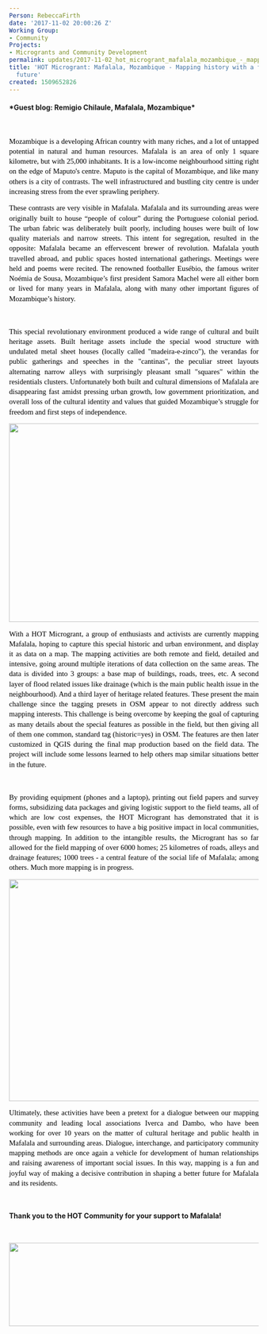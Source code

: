 ```yaml
---
Person: RebeccaFirth
date: '2017-11-02 20:00:26 Z'
Working Group:
- Community
Projects:
- Microgrants and Community Development
permalink: updates/2017-11-02_hot_microgrant_mafalala_mozambique_-_mapping_history_with_a_focus_on_the_future
title: 'HOT Microgrant: Mafalala, Mozambique - Mapping history with a focus on the
  future'
created: 1509652826
---
```

<h4>*Guest blog: Remigio Chilaule, Mafalala, Mozambique*</h4><p>&nbsp;</p><p style="line-height: 1.3800000000000001; margin-top: 0pt; margin-bottom: 10pt; text-align: justify;" dir="ltr"><span style="font-size: 11pt; font-family: Calibri; color: #000000; background-color: transparent; font-weight: 400; font-style: normal; font-variant: normal; text-decoration: none; vertical-align: baseline; white-space: pre-wrap;">Mozambique is a developing African country with many riches, and a lot of untapped potential in natural and human resources. Mafalala is an area of only 1 square kilometre, but with 25,000 inhabitants. It is a low-income neighbourhood sitting right on the edge of Maputo's centre. Maputo is the capital of Mozambique, and like many others is a city of contrasts. The well infrastructured and bustling city centre is under increasing stress from the ever sprawling periphery.</span></p><p style="line-height: 1.3800000000000001; margin-top: 0pt; margin-bottom: 10pt; text-align: justify;" dir="ltr"><span style="font-size: 11pt; font-family: Calibri; color: #000000; background-color: transparent; font-weight: 400; font-style: normal; font-variant: normal; text-decoration: none; vertical-align: baseline; white-space: pre-wrap;">These contrasts are very visible in Mafalala. Mafalala and its surrounding areas were originally built to house “people of colour” during the Portuguese colonial period. The urban fabric was deliberately built poorly, including houses were built of low quality materials and narrow streets. This intent for segregation, resulted in the opposite: Mafalala became an effervescent brewer of revolution. Mafalala youth travelled abroad, and public spaces hosted international gatherings. Meetings were held and poems were recited. The renowned footballer Eusébio, the famous writer Noémia de Sousa, Mozambique’s first president Samora Machel were all either born or lived for many years in Mafalala, along with many other important figures of Mozambique’s history.</span></p><p style="line-height: 1.3800000000000001; margin-top: 0pt; margin-bottom: 10pt; text-align: justify;" dir="ltr">&nbsp;</p><p style="line-height: 1.3800000000000001; margin-top: 0pt; margin-bottom: 10pt; text-align: justify;" dir="ltr"><span style="font-size: 11pt; font-family: Calibri; color: #000000; background-color: transparent; font-weight: 400; font-style: normal; font-variant: normal; text-decoration: none; vertical-align: baseline; white-space: pre-wrap;">This special revolutionary environment produced a wide range of cultural and built heritage assets. Built heritage assets include the special wood structure with undulated metal sheet houses (locally called "madeira-e-zinco"), the verandas for public gatherings and speeches in the "cantinas", the peculiar street layouts alternating narrow alleys with surprisingly pleasant small "squares" within the residentials clusters. Unfortunately both built and cultural dimensions of Mafalala are disappearing fast amidst pressing urban growth, low government prioritization, and overall loss of the cultural identity and values that guided Mozambique’s struggle for freedom and first steps of independence.</span></p><p style="line-height: 1.3800000000000001; margin-top: 0pt; margin-bottom: 10pt; text-align: justify;" dir="ltr"><span style="font-size: 11pt; font-family: Calibri; color: #000000; background-color: transparent; font-weight: 400; font-style: normal; font-variant: normal; text-decoration: none; vertical-align: baseline; white-space: pre-wrap;"><img src="/sites/default/files/Screen%20Shot%202017-11-02%20at%2020.57.26.png" alt="" width="564" height="400"></span></p><p style="line-height: 1.3800000000000001; margin-top: 0pt; margin-bottom: 10pt; text-align: justify;" dir="ltr"><span style="font-size: 11pt; font-family: Calibri; color: #000000; background-color: transparent; font-weight: 400; font-style: normal; font-variant: normal; text-decoration: none; vertical-align: baseline; white-space: pre-wrap;">With a HOT Microgrant, a group of enthusiasts and activists are currently mapping Mafalala, hoping to capture this special historic and urban environment, and display it as data on a map. The mapping activities are both remote and field, detailed and intensive, going around multiple iterations of data collection on the same areas. The data is divided into 3 groups: a base map of buildings, roads, trees, etc. A second layer of flood related issues like drainage (which is the main public health issue in the neighbourhood). And a third layer of heritage related features. These present the main challenge since the tagging presets in OSM appear to not directly address such mapping interests. This challenge is being overcome by keeping the goal of capturing as many details about the special features as possible in the field, but then giving all of them one common, standard tag (historic=yes) in OSM. The features are then later customized in QGIS during the final map production based on the field data. The project will include some lessons learned to help others map similar situations better in the future.</span></p><p style="line-height: 1.3800000000000001; margin-top: 0pt; margin-bottom: 10pt; text-align: justify;" dir="ltr">&nbsp;</p><p style="line-height: 1.3800000000000001; margin-top: 0pt; margin-bottom: 10pt; text-align: justify;" dir="ltr"><span style="font-size: 11pt; font-family: Calibri; color: #000000; background-color: transparent; font-weight: 400; font-style: normal; font-variant: normal; text-decoration: none; vertical-align: baseline; white-space: pre-wrap;">By providing equipment (phones and a laptop), printing out field papers and survey forms, subsidizing data packages and giving logistic support to the field teams, all of which are low cost expenses, the HOT Microgrant has demonstrated that it is possible, even with few resources to have a big positive impact in local communities, through mapping. In addition to the intangible results, the Microgrant has so far allowed for the field mapping of over 6000 homes; 25 kilometres of roads, alleys and drainage features; 1000 trees - a central feature of the social life of Mafalala; among others. Much more mapping is in progress.</span></p><p style="line-height: 1.3800000000000001; margin-top: 0pt; margin-bottom: 10pt; text-align: justify;" dir="ltr"><span style="font-size: 11pt; font-family: Calibri; color: #000000; background-color: transparent; font-weight: 400; font-style: normal; font-variant: normal; text-decoration: none; vertical-align: baseline; white-space: pre-wrap;"><img src="/sites/default/files/Screen%20Shot%202017-11-02%20at%2020.58.45.png" alt="" width="599" height="447"></span></p><p style="line-height: 1.3800000000000001; margin-top: 0pt; margin-bottom: 10pt; text-align: justify;" dir="ltr"><span style="font-size: 11pt; font-family: Calibri; color: #000000; background-color: transparent; font-weight: 400; font-style: normal; font-variant: normal; text-decoration: none; vertical-align: baseline; white-space: pre-wrap;">Ultimately, these activities have been a pretext for a dialogue between our mapping community and leading local associations Iverca and Dambo, who have been working for over 10 years on the matter of cultural heritage and public health in Mafalala and surrounding areas. Dialogue, interchange, and participatory community mapping methods are once again a vehicle for development of human relationships and raising awareness of important social issues. In this way, mapping is a fun and joyful way of making a decisive contribution in shaping a better future for Mafalala and its residents.</span></p><p style="line-height: 1.3800000000000001; margin-top: 0pt; margin-bottom: 10pt; text-align: justify;" dir="ltr">&nbsp;</p><h4 style="line-height: 1.3800000000000001; margin-top: 0pt; margin-bottom: 10pt; text-align: justify;" dir="ltr">Thank you to the HOT Community for your support to Mafalala!</h4><p>&nbsp;</p><p style="line-height: 1.3800000000000001; margin-top: 0pt; margin-bottom: 10pt; text-align: justify;" dir="ltr"><img src="/sites/default/files/Screen%20Shot%202017-11-02%20at%2020.58.52.png" alt="" width="596" height="168"></p><p style="line-height: 1.3800000000000001; margin-top: 0pt; margin-bottom: 10pt; text-align: justify;" dir="ltr">&nbsp;</p>

